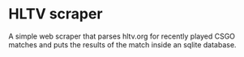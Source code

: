 # HLTV scraper

A simple web scraper that parses hltv.org for recently played CSGO matches and puts the results of the match inside an sqlite database.
